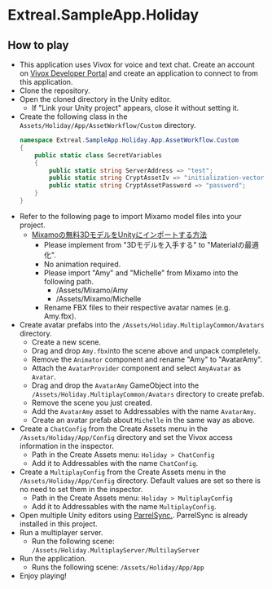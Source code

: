 # Extreal.SampleApp.Holiday

## How to play

- This application uses Vivox for voice and text chat. Create an account on [Vivox Developer Portal](https://developer.vivox.com/) and create an application to connect to from this application.
- Clone the repository.
- Open the cloned directory in the Unity editor.
  - If "Link your Unity project" appears, close it without setting it.
- Create the following class in the `Assets/Holiday/App/AssetWorkflow/Custom` directory.
  ```csharp
  namespace Extreal.SampleApp.Holiday.App.AssetWorkflow.Custom
  {
      public static class SecretVariables
      {
          public static string ServerAddress => "test";
          public static string CryptAssetIv => "initialization-vector";
          public static string CryptAssetPassword => "password";
      }
  }
  ```
- Refer to the following page to import Mixamo model files into your project.
  - [Mixamoの無料3DモデルをUnityにインポートする方法](https://zenn.dev/gaku_moriya/articles/d1b451b288786b)
    - Please implement from "3Dモデルを入手する" to "Materialの最適化".
    - No animation required.
    - Please import "Amy" and "Michelle" from Mixamo into the following path.
      - /Assets/Mixamo/Amy
      - /Assets/Mixamo/Michelle
    - Rename FBX files to their respective avatar names (e.g. Amy.fbx).
- Create avatar prefabs into the `/Assets/Holiday.MultiplayCommon/Avatars` directory.
  - Create a new scene.
  - Drag and drop `Amy.fbx`into the scene above and unpack completely.
  - Remove the `Animator` component and rename "Amy" to "AvatarAmy".
  - Attach the `AvatarProvider` component and select `AmyAvatar` as `Avatar`.
  - Drag and drop the `AvatarAmy` GameObject into the `/Assets/Holiday.MultiplayCommon/Avatars` directory to create prefab.
  - Remove the scene you just created.
  - Add the `AvatarAmy` asset to Addressables with the name `AvatarAmy`.
  - Create an avatar prefab about `Michelle` in the same way as above.
- Create a `ChatConfig` from the Create Assets menu in the `/Assets/Holiday/App/Config` directory and set the Vivox access information in the inspector.
  - Path in the Create Assets menu: `Holiday > ChatConfig`
  - Add it to Addressables with the name `ChatConfig`.
- Create a `MultiplayConfig` from the Create Assets menu in the `/Assets/Holiday/App/Config` directory. Default values are set so there is no need to set them in the inspector.
  - Path in the Create Assets menu: `Holiday > MultiplayConfig`
  - Add it to Addressables with the name `MultiplayConfig`.
- Open multiple Unity editors using [ParrelSync.](https://github.com/VeriorPies/ParrelSync). ParrelSync is already installed in this project.
- Run a multiplayer server.
  - Run the following scene: `/Assets/Holiday.MultiplayServer/MultilayServer`
- Run the application.
  - Runs the following scene: `/Assets/Holiday/App/App`
- Enjoy playing!
